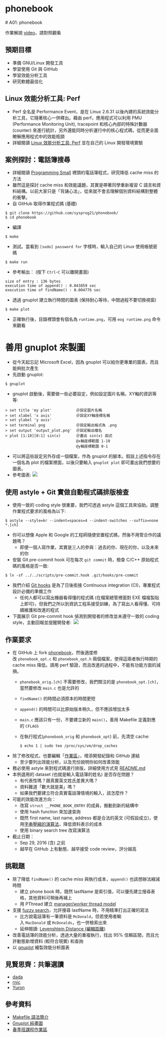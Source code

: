 # phonebook


﻿# A01: phonebook

作業解說 [video](https://www.youtube.com/watch?v=ZICRLKf_bVw)，請對照觀看

## 預期目標

* 準備 GNU/Linux 開發工具
* 學習使用 Git 與 GitHub
* 學習效能分析工具
* 研究軟體最佳化

## Linux 效能分析工具: Perf

*   Perf 全名是 Performance Event，是在 Linux 2.6.31 以後內建的系統效能分析工具，它隨著核心一併釋出。藉由 perf，應用程式可以利用 PMU (Performance Monitoring Unit), tracepoint 和核心內部的特殊計數器 (counter) 來進行統計，另外還能同時分析運行中的核心程式碼，從而更全面瞭解應用程式中的效能瓶頸
*   詳細閱讀 [Linux 效能分析工具: Perf](http://wiki.csie.ncku.edu.tw/embedded/perf-tutorial) 並在自己的 Linux 開發環境實驗

## 案例探討：電話簿搜尋

*   詳細閱讀 [Programming Small](https://hackmd.io/s/S1rbwmZ6) 裡頭的電話簿程式，研究降低 cache miss 的方法
*   雖然這是探討 cache miss 和效能議題，其實是帶著同學重新複習 C 語言和資料結構。以前大家只是「背誦心法」，從來就不會去理解個別資料結構對整體的衝擊。
* 自 GitHub 取得作業程式碼 (基礎)
```
$ git clone https://github.com/sysprog21/phonebook/
$ cd phonebook
```
* 編譯
```
$ make
```
* 測試。當看到 `[sudo] password for` 字樣時，輸入自己的 Linux 使用帳號密碼
```
$ make run
```
*   參考輸出： (按下 `Ctrl`-`C` 可以離開畫面)
```
size of entry : 136 bytes
execution time of append() : 0.043859 sec
execution time of findName() : 0.004776 sec
```
*   透過 gnuplot 建立執行時間的圖表 (保持耐心等待，中間過程不要切換視窗)
```
$ make plot
```
*   正確執行後，目錄裡頭會有個名為 `runtime.png`，可用 `eog runtime.png` 命令來觀看

# 善用 gnuplot 來製圖

*   從今天起忘記 Microsoft Excel，因為 gnuplot 可以給你更專業的圖表，而且能夠批次產生
*   先啟動 gnuplot:
```
$ gnuplot
```
*   gnuplot 啟動後，需要做一些必要設定，例如設定圖片名稱，XY軸的資訊等等:
```
> set title 'my plot'           ＠設定圖片名稱
> set xlabel 'x axis'           ＠設定XY軸座標名稱
> set ylabel 'y axis'
> set terminal png              ＠設定輸出格式為 .png
> set output 'output_plot.png'  ＠設定輸出檔名
> plot [1:10][0:1] sin(x)       ＠畫出 sin(x) 函式
                                @x軸座標範圍 1-10
                                @y軸座標範圍 0-1
```

* 可以將這些設定另外存成一個檔案，作為 gnuplot 的腳本。假設上述指令存在一個名為 plot 的檔案裡面，以後只要輸入 `gnuplot plot` 即可畫出我們想要的圖表。
*   參考圖表: ![](http://wiki.csie.ncku.edu.tw/embedded/2016q1h1/gnuplot.png)

## 使用 astyle + Git 實做自動程式碼排版檢查

* 使用一致的 coding style 很重要，我們可透過 astyle 這個工具來協助。調整作業程式要求的風格為以下:
```
$ astyle --style=kr --indent=spaces=4 --indent-switches --suffix=none *.[ch]
```
* 你可以想像 Apple 和 Google 的工程師隨便安置程式碼，然後不用管合作的議題嗎？
    * 即便一個人寫作業，其實是三人的參與：過去的你、現在的你，以及未來的你
* 安裝 Git pre-commit hook 可在每次 `git commit` 時，檢查 C/C++ 原始程式碼的風格是否一致:
```
$ ln -sf ../../scripts/pre-commit.hook .git/hooks/pre-commit
```
* 我們介紹 [Git hooks](https://goo.gl/CNMHZJ) 是為了日後銜接 Continuous integration (CI)，專業程式設計必備的準備工作
    *   任何人都可以寫出機器看得懂的程式碼 (在檔案總管裡面對 EXE 檔複製貼上即可)，但我們之所以到資訊工程系接受訓練，為了寫出人看得懂、可持續維護和改進的程式
*   下圖展示 Git pre-commit hook 偵測到開發者的修改並未遵守一致的 coding style，主動回報並提醒開發者: 
![](http://wiki.csie.ncku.edu.tw/embedded/2016q1h1/git-hook.jpg)

## 作業要求

*   在 GitHub 上 fork [phonebook](https://github.com/sysprog21/phonebook/)，然後適度修改 `phonebook_opt.c` 和 `phonebook_opt.h` 兩個檔案，使得這兩者執行時期的 cache miss 降低。請用 perf 驗證，而且改進的過程中，不能有功能方面的減損。
    *   `phonebook_orig.[ch]` 不需要修改，我們關注的是 `phonebook_opt.[ch]`，當然要修改 `main.c` 也是允許的
    *   `findName()` 的時間必須原本的時間更短
    *   `append()` 的時間可以比原始版本稍久，但不應該增加太多
    *   `main.c` 應該只有一份，不要建立新的 `main()`，善用 Makefile 定義對應的 `CFLAGS`
    *   在執行程式(`phonebook_orig` 和 `phonebook_opt`) 前，先清空 cache:

            $ echo 1 | sudo tee /proc/sys/vm/drop_caches

*   除了修改程式，也要編輯「[作業區](https://hackmd.io/s/H1B7-hGp)」，增添開發紀錄和 GitHub 連結
    *   至少要列出效能分析，以及充份說明你如何改善效能
*   務必使用 astyle 來對程式碼進行排版，詳細使用方式見 [README.md](https://github.com/embedded2016/phonebook/blob/master/README.md)
* 本例選用的 dataset (也就是輸入電話簿的姓名) 是否存在問題？
	* 有代表性嗎？跟真實英文姓氏差異大嗎？
	* 資料難道「數大就是美」嗎？
	* 如果我們要建立符合真實電話簿情境的輸入，該怎麼作？
*   可能的效能改進方向：
    *   改寫 `struct __PHONE_BOOK_ENTRY` 的成員，搬動到新的結構中
    *   使用 hash function 來加速查詢
    *   既然 first name, last name, address 都是合法的英文 (可假設成立)，使用[字串壓縮的演算法](http://stackoverflow.com/questions/1138345/best-compression-algorithm-for-short-text-strings)，降低資料表示的成本
    *   使用 binary search tree 改寫演算法
*   截止日期：
    *   Sep 29, 2016 (含) 之前
    *   越早在 GitHub 上有動態、越早接受 code review，評分越高

## 挑戰題

*   除了降低 `findName()` 的 cache miss 與執行成本，`append()` 也該想辦法縮減時間
    *   建立 phone book 時，既然 lastName 是索引值，可以優先建立搜尋表格，其他資料可稍後再補上
    *   用 PThread 建立 [manager/worker thread model](http://stackoverflow.com/questions/12282393/how-to-synchronize-manager-worker-pthreads-without-a-join)
*   支援 [fuzzy search](http://www.informit.com/articles/article.aspx?p=1848528)，允許搜尋 lastName 時，不用精準打出正確的寫法
    *   比方說電話簿有一筆資料是 `McDonald`，但若使用者輸入 `MacDonald` 或 `McDonalds`，也一併檢索出來
    *   延伸閱讀: [Levenshtein Distance (編輯距離)](https://charles620016.hackpad.com/ep/pad/static/Japi4qFyAzt)
*   改善電話簿的效能分析，透過大量的重複執行，找出 95% 信賴區間，而且允許動態新增資料 (較符合現實) 和查詢
*   以 [gnuplot](http://www.gnuplot.info/) 繪製效能分析圖表

## 見賢思齊：共筆選讀
* [dada](https://embedded2016.hackpad.com/ep/pad/static/YkqjhwgnQcA)
* [rnic](https://embedded2016.hackpad.com/ep/pad/static/9eSkToGwJvZ)
* [Yuron](https://embedded2016.hackpad.com/ep/pad/static/NcHhQCQ4ijr)

## 參考資料

* [Makefile 語法簡介](http://tetralet.luna.com.tw/?op=ViewArticle&articleId=185)
* [Gnuplot 純畫圖](http://user.frdm.info/ckhung/b/ma/gnuplot.php)
* [春季班課程作業區](https://embedded2016.hackpad.com/2016q1-Homework-1-tiduo3FfIQD)